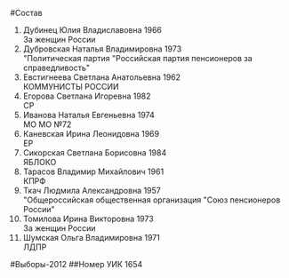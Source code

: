 #Состав
1. Дубинец Юлия Владиславовна 1966   
    За женщин России
2. Дубровская Наталья Владимировна 1973   
    "Политическая партия "Российская партия пенсионеров за справедливость"
3. Евстигнеева Светлана Анатольевна 1962   
    КОММУНИСТЫ РОССИИ
4. Егорова Светлана Игоревна 1982   
    СР
5. Иванова Наталья Евгеньевна 1974   
    МО МО №72
6. Каневская Ирина Леонидовна 1969   
    ЕР
7. Сикорская Светлана Борисовна 1984   
    ЯБЛОКО
8. Тарасов Владимир Михайлович 1961   
    КПРФ
9. Ткач Людмила Александровна 1957   
    "Общероссийская общественная организация "Союз пенсионеров России"
10. Томилова Ирина Викторовна 1973   
    За женщин России
11. Шумская Ольга Владимировна 1971   
    ЛДПР

#Выборы-2012
##Номер УИК
1654